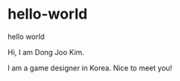 # hello-world
hello world

Hi, I am Dong Joo Kim.

I am a game designer in Korea.
Nice to meet you!
